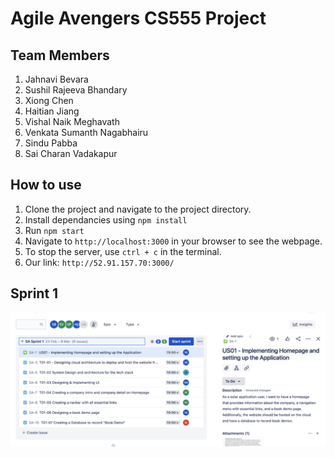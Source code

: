 
# Agile Avengers CS555 Project

## Team Members
1. Jahnavi	Bevara
2. Sushil Rajeeva Bhandary
3. Xiong Chen
4. Haitian	Jiang
5. Vishal Naik	Meghavath
6. Venkata Sumanth	Nagabhairu
7. Sindu Pabba
8. Sai Charan Vadakapur

## How to use
1. Clone the project and navigate to the project directory.
2. Install dependancies using ` npm install `
3. Run ` npm start `
4. Navigate to `http://localhost:3000` in your browser to see the webpage.
5. To stop the server, use `ctrl + c` in the terminal.
6. Our link: `http://52.91.157.70:3000/`
## Sprint 1
![Sprint 1 image](https://github.com/Jahnavipb/Agile_Avengers/blob/main/static/img/Sprint1.png)
